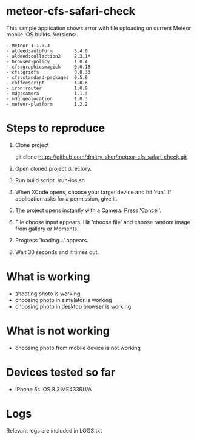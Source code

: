 # meteor-cfs-safari-check

This sample application shows error with file uploading on current Meteor mobile IOS builds. Versions:

	- Meteor 1.1.0.3
	- aldeed:autoform        5.4.0  
	- aldeed:collection2     2.3.1* 
	- browser-policy         1.0.4  
	- cfs:graphicsmagick     0.0.18 
	- cfs:gridfs             0.0.33 
	- cfs:standard-packages  0.5.9  
	- coffeescript           1.0.6  
	- iron:router            1.0.9  
	- mdg:camera             1.1.4  
	- mdg:geolocation        1.0.3
	- meteor-platform        1.2.2 

# Steps to reproduce
1. Clone project

	git clone https://github.com/dmitry-sher/meteor-cfs-safari-check.git

2. Open cloned project directory.
3. Run build script
	./run-ios.sh

4. When XCode opens, choose your target device and hit 'run'. If application asks for a permission, give it.

5. The project opens instantly with a Camera. Press 'Cancel'.

6. File choose input appears. Hit 'choose file' and choose random image from gallery or Moments.

7. Progress 'loading...' appears.

8. Wait 30 seconds and it times out.

# What is working
 - shooting photo is working
 - choosing photo in simulator is working
 - choosing photo in desktop browser is working

# What is not working
 - choosing photo from mobile device is not working

# Devices tested so far
 - iPhone 5s IOS 8.3 ME433RU/A

# Logs
Relevant logs are included in LOGS.txt